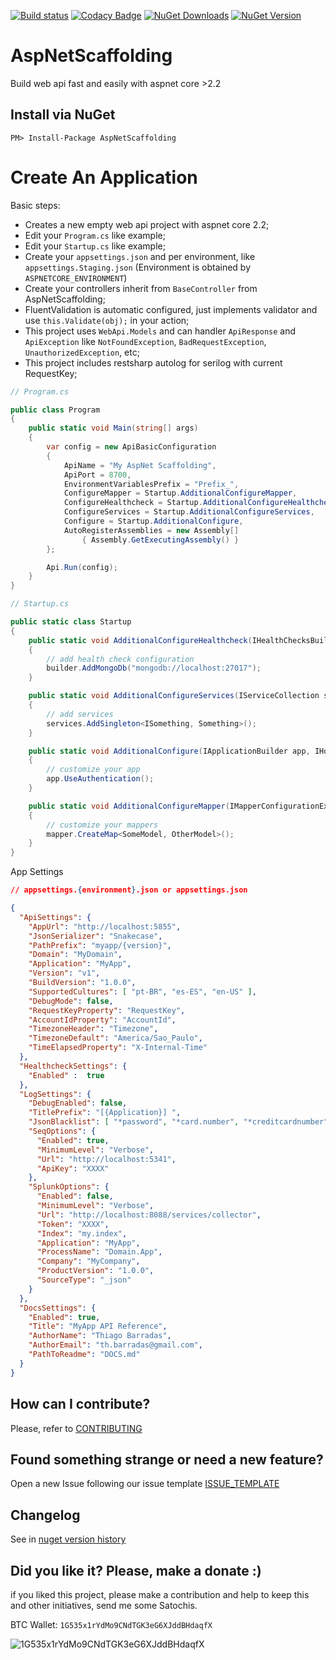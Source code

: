 [![Build status](https://ci.appveyor.com/api/projects/status/9jkiyh848g2djqkn/branch/master?svg=true)](https://ci.appveyor.com/project/ThiagoBarradas/aspnet-scaffolding/branch/master)
[![Codacy Badge](https://api.codacy.com/project/badge/Grade/a833f89548944fad8405aa6c9599edd4)](https://www.codacy.com/app/ThiagoBarradas/aspnet-scaffolding?utm_source=github.com&amp;utm_medium=referral&amp;utm_content=ThiagoBarradas/aspnet-scaffolding&amp;utm_campaign=Badge_Grade)
[![NuGet Downloads](https://img.shields.io/nuget/dt/AspNetScaffolding.svg)](https://www.nuget.org/packages/AspNetScaffolding/)
[![NuGet Version](https://img.shields.io/nuget/v/AspNetScaffolding.svg)](https://www.nuget.org/packages/AspNetScaffolding/)

# AspNetScaffolding

Build web api fast and easily with aspnet core >2.2

## Install via NuGet

```
PM> Install-Package AspNetScaffolding
```

# Create An Application

Basic steps:

- Creates a new empty web api project with aspnet core 2.2;
- Edit your `Program.cs` like example;
- Edit your `Startup.cs` like example;
- Create your `appsettings.json` and per environment, like `appsettings.Staging.json` (Environment is obtained by `ASPNETCORE_ENVIRONMENT`)
- Create your controllers inherit from `BaseController` from AspNetScaffolding;
- FluentValidation is automatic configured, just implements validator and use `this.Validate(obj);` in your action;
- This project uses `WebApi.Models` and can handler `ApiResponse` and `ApiException` like `NotFoundException`, `BadRequestException`, `UnauthorizedException`, etc;
- This project includes restsharp autolog for serilog with current RequestKey;

```c#
// Program.cs

public class Program
{
    public static void Main(string[] args)
    {
        var config = new ApiBasicConfiguration
        {
            ApiName = "My AspNet Scaffolding",
            ApiPort = 8700,
            EnvironmentVariablesPrefix = "Prefix_",
            ConfigureMapper = Startup.AdditionalConfigureMapper,
			ConfigureHealthcheck = Startup.AdditionalConfigureHealthcheck,
            ConfigureServices = Startup.AdditionalConfigureServices,
            Configure = Startup.AdditionalConfigure,
            AutoRegisterAssemblies = new Assembly[] 
				{ Assembly.GetExecutingAssembly() }
        };

        Api.Run(config);
    }
}
```

```c#
// Startup.cs

public static class Startup
{
	public static void AdditionalConfigureHealthcheck(IHealthChecksBuilder builder, IServiceCollection services)
    {
        // add health check configuration
        builder.AddMongoDb("mongodb://localhost:27017");
    }

    public static void AdditionalConfigureServices(IServiceCollection services)
    {
        // add services
        services.AddSingleton<ISomething, Something>();
    }

    public static void AdditionalConfigure(IApplicationBuilder app, IHostingEnvironment env)
    {
        // customize your app
        app.UseAuthentication();
    }

	public static void AdditionalConfigureMapper(IMapperConfigurationExpression mapper)
    {
        // customize your mappers
        mapper.CreateMap<SomeModel, OtherModel>();
    }
}

```

App Settings
```json
// appsettings.{environment}.json or appsettings.json

{
  "ApiSettings": {
    "AppUrl": "http://localhost:5855",
    "JsonSerializer": "Snakecase",
    "PathPrefix": "myapp/{version}",
    "Domain": "MyDomain",
    "Application": "MyApp",
    "Version": "v1",
    "BuildVersion": "1.0.0",
    "SupportedCultures": [ "pt-BR", "es-ES", "en-US" ],
    "DebugMode": false,
    "RequestKeyProperty": "RequestKey",
    "AccountIdProperty": "AccountId",
    "TimezoneHeader": "Timezone",
    "TimezoneDefault": "America/Sao_Paulo",
    "TimeElapsedProperty": "X-Internal-Time"
  },
  "HealthcheckSettings": {
    "Enabled" :  true
  },
  "LogSettings": {
    "DebugEnabled": false,
    "TitlePrefix": "[{Application}] ",
    "JsonBlacklist": [ "*password", "*card.number", "*creditcardnumber", "*cvv" ],
    "SeqOptions": {
      "Enabled": true,
      "MinimumLevel": "Verbose",
      "Url": "http://localhost:5341",
      "ApiKey": "XXXX"
    },
    "SplunkOptions": {
      "Enabled": false,
      "MinimumLevel": "Verbose",
      "Url": "http://localhost:8088/services/collector",
      "Token": "XXXX",
      "Index": "my.index",
      "Application": "MyApp",
      "ProcessName": "Domain.App",
      "Company": "MyCompany",
      "ProductVersion": "1.0.0",
      "SourceType": "_json"
    }
  },
  "DocsSettings": {
    "Enabled": true,
    "Title": "MyApp API Reference",
    "AuthorName": "Thiago Barradas",
    "AuthorEmail": "th.barradas@gmail.com",
    "PathToReadme": "DOCS.md"
  }
}

```

## How can I contribute?

Please, refer to [CONTRIBUTING](.github/CONTRIBUTING.md)

## Found something strange or need a new feature?

Open a new Issue following our issue template [ISSUE_TEMPLATE](.github/ISSUE_TEMPLATE.md)

## Changelog

See in [nuget version history](https://www.nuget.org/packages/AspNetScaffolding)

## Did you like it? Please, make a donate :)

if you liked this project, please make a contribution and help to keep this and other initiatives, send me some Satochis.

BTC Wallet: `1G535x1rYdMo9CNdTGK3eG6XJddBHdaqfX`

![1G535x1rYdMo9CNdTGK3eG6XJddBHdaqfX](https://i.imgur.com/mN7ueoE.png)

